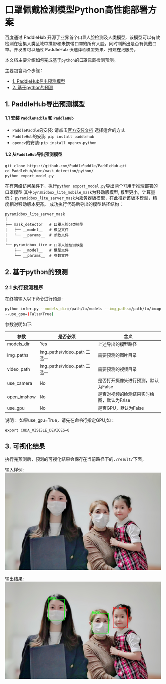 # 口罩佩戴检测模型Python高性能部署方案

百度通过 PaddleHub 开源了业界首个口罩人脸检测及人类模型，该模型可以有效检测在密集人类区域中携带和未携带口罩的所有人脸，同时判断出是否有佩戴口罩。开发者可以通过 PaddleHub 快速体验模型效果、搭建在线服务。

本文档主要介绍如何完成基于`python`的口罩佩戴检测预测。

主要包含两个步骤：
- [1. PaddleHub导出预测模型](#1-paddlehub导出预测模型)
- [2. 基于python的预测](#2-预测部署编译)

## 1. PaddleHub导出预测模型

#### 1.1 安装 `PaddlePaddle` 和 `PaddleHub`
  - `PaddlePaddle`的安装:
    请点击[官方安装文档](https://paddlepaddle.org.cn/install/quick) 选择适合的方式
  - `PaddleHub`的安装: `pip install paddlehub`
  - `opencv`的安装: `pip install opencv-python`

#### 1.2 从`PaddleHub`导出预测模型
```
git clone https://github.com/PaddlePaddle/PaddleHub.git
cd PaddleHub/demo/mask_detection/python/
python export_model.py
```
在有网络访问条件下，执行`python export_model.py`导出两个可用于推理部署的口罩模型
其中`pyramidbox_lite_mobile_mask`为移动版模型, 模型更小，计算量低；
`pyramidbox_lite_server_mask`为服务器版模型，在此推荐该版本模型，精度相对移动版本更高。
成功执行代码后导出的模型路径结构：
```
pyramidbox_lite_server_mask
|
├── mask_detector   # 口罩人脸分类模型
|   ├── __model__   # 模型文件
│   └── __params__  # 参数文件
|
└── pyramidbox_lite # 口罩人脸检测模型
    ├── __model__   # 模型文件
    └── __params__  # 参数文件
```

## 2. 基于python的预测

### 2.1 执行预测程序
在终端输入以下命令进行预测:
```bash
python infer.py --models_dir=/path/to/models --img_paths=/path/to/images --video_path=/path/to/video --video_size=size/of/video --use_camera=(False/True)
--use_gpu=(False/True)
```
参数说明如下:

| 参数 | 是否必须|含义 |
|-------|-------|----------|
| models_dir | Yes|上述导出的模型路径 |
| img_paths |img_paths/video_path 二选一|需要预测的图片目录 |
| video_path |img_paths/video_path 二选一|需要预测的视频目录|
| use_camera |No|是否打开摄像头进行预测，默认为False |
| open_imshow |No|是否对视频的检测结果实时绘图，默认为False |
| use_gpu |No|是否GPU，默认为False|

说明：
如果use_gpu=True，请先在命令行指定GPU,如：

```
export CUDA_VISIBLE_DEVICES=0
```

## 3. 可视化结果
执行完预测后，预测的可视化结果会保存在当前路径下的`./result/`下面。

输入样例:
![avatar](./images/mask.jpg)

输出结果:  
![avatar](./images/mask.jpg.result.jpg)
